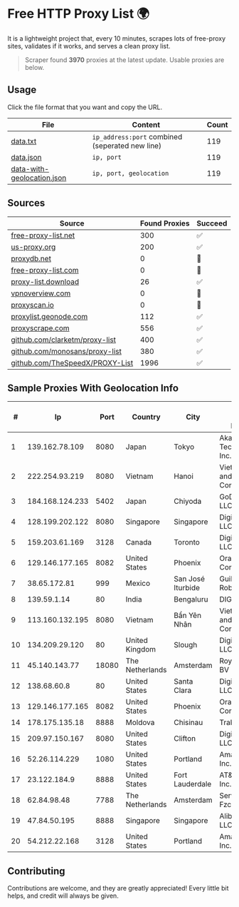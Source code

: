 
# Free HTTP Proxy List 🌍

It is a lightweight project that, every 10 minutes, scrapes lots of free-proxy sites, validates if it works, and serves a clean proxy list.


> Scraper found **3970** proxies at the latest update. Usable proxies are below.

## Usage

Click the file format that you want and copy the URL.


|File|Content|Count|
|----|-------|-----|
|[data.txt](https://raw.githubusercontent.com/themiralay/Proxy-List-World/master/data.txt)|`ip_address:port` combined (seperated new line)|119|
|[data.json](https://raw.githubusercontent.com/themiralay/Proxy-List-World/master/data.json)|`ip, port`|119|
|[data-with-geolocation.json](https://raw.githubusercontent.com/themiralay/Proxy-List-World/master/data-with-geolocation.json)|`ip, port, geolocation`|119|

## Sources

|Source|Found Proxies|Succeed|
|------|-------------|-------|
|[free-proxy-list.net](https://free-proxy-list.net)|300|✅|
|[us-proxy.org](https://www.us-proxy.org)|200|✅|
|[proxydb.net](http://proxydb.net)|0|🚫|
|[free-proxy-list.com](https://free-proxy-list.com/?page=&port=&type%5B%5D=http&type%5B%5D=https&up_time=0&search=Search)|0|🚫|
|[proxy-list.download](https://www.proxy-list.download/HTTP)|26|✅|
|[vpnoverview.com](https://vpnoverview.com/privacy/anonymous-browsing/free-proxy-servers)|0|🚫|
|[proxyscan.io](https://www.proxyscan.io)|0|🚫|
|[proxylist.geonode.com](https://proxylist.geonode.com/api/proxy-list?limit=300&page=1&sort_by=lastChecked&sort_type=desc&protocols=http,https)|112|✅|
|[proxyscrape.com](https://api.proxyscrape.com/v2/?request=displayproxies&protocol=http&timeout=10000&country=all&ssl=all&anonymity=all)|556|✅|
|[github.com/clarketm/proxy-list](https://raw.githubusercontent.com/clarketm/proxy-list/master/proxy-list-raw.txt)|400|✅|
|[github.com/monosans/proxy-list](https://raw.githubusercontent.com/monosans/proxy-list/main/proxies/http.txt)|380|✅|
|[github.com/TheSpeedX/PROXY-List](https://raw.githubusercontent.com/TheSpeedX/PROXY-List/master/http.txt)|1996|✅|


## Sample Proxies With Geolocation Info

|#|Ip|Port|Country|City|Internet Service Provider|
|-|--|----|-------|----|-------------------------|
|1|139.162.78.109|8080|Japan|Tokyo|Akamai Technologies, Inc.|
|2|222.254.93.219|8080|Vietnam|Hanoi|VietNam Post and Telecom Corporation|
|3|184.168.124.233|5402|Japan|Chiyoda|GoDaddy.com, LLC|
|4|128.199.202.122|8080|Singapore|Singapore|DigitalOcean, LLC|
|5|159.203.61.169|3128|Canada|Toronto|DigitalOcean, LLC|
|6|129.146.177.165|8082|United States|Phoenix|Oracle Corporation|
|7|38.65.172.81|999|Mexico|San José Iturbide|Guillermo Robles Ramirez|
|8|139.59.1.14|80|India|Bengaluru|DIGITALOCEAN|
|9|113.160.132.195|8080|Vietnam|Bẩn Yên Nhân|VietNam Post and Telecom Corporation|
|10|134.209.29.120|80|United Kingdom|Slough|DigitalOcean, LLC|
|11|45.140.143.77|18080|The Netherlands|Amsterdam|RoyaleHosting BV|
|12|138.68.60.8|80|United States|Santa Clara|DigitalOcean, LLC|
|13|129.146.177.165|8082|United States|Phoenix|Oracle Corporation|
|14|178.175.135.18|8888|Moldova|Chisinau|Trabia SRL|
|15|209.97.150.167|8080|United States|Clifton|DigitalOcean, LLC|
|16|52.26.114.229|1080|United States|Portland|Amazon.com, Inc.|
|17|23.122.184.9|8888|United States|Fort Lauderdale|AT&T Services, Inc.|
|18|62.84.98.48|7788|The Netherlands|Amsterdam|Servers Tech Fzco|
|19|47.84.50.195|8888|Singapore|Singapore|Alibaba.com LLC|
|20|54.212.22.168|3128|United States|Portland|Amazon.com, Inc.|



## Contributing

Contributions are welcome, and they are greatly appreciated! Every
little bit helps, and credit will always be given.

